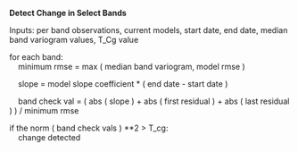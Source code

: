 **Detect Change in Select Bands**  

Inputs: per band observations, current models, start date, end date, median band variogram values, T_Cg value

for each band:  
&nbsp;&nbsp;&nbsp;&nbsp;minimum rmse = max ( median band variogram, model rmse )  

&nbsp;&nbsp;&nbsp;&nbsp;slope = model slope coefficient * ( end date - start date )  

&nbsp;&nbsp;&nbsp;&nbsp;band check val = ( abs ( slope ) + abs ( first residual ) + abs ( last residual ) ) / minimum rmse  

if the norm ( band check vals ) **2 > T_cg:  
&nbsp;&nbsp;&nbsp;&nbsp;change detected

